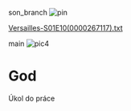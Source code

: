 son_branch
![pin](https://user-images.githubusercontent.com/81092018/112303749-f188e700-8c9c-11eb-8512-e7d01db45efe.png)


[Versailles-S01E10(0000267117).txt](https://github.com/Marthy90/God/files/6197257/Versailles-S01E10.0000267117.txt)



main
![pic4](https://user-images.githubusercontent.com/81092018/112280685-8da6f400-8c85-11eb-8a9b-47166be5d4ff.jpg)

# God
Úkol do práce 
